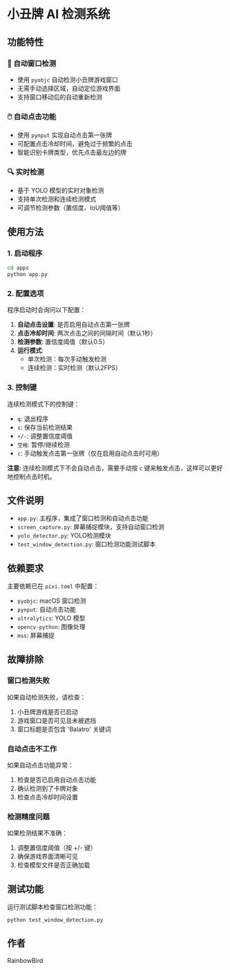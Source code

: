 # 小丑牌 AI 检测系统

## 功能特性

### 🎯 自动窗口检测
- 使用 `pyobjc` 自动检测小丑牌游戏窗口
- 无需手动选择区域，自动定位游戏界面
- 支持窗口移动后的自动重新检测

### 🖱️ 自动点击功能
- 使用 `pynput` 实现自动点击第一张牌
- 可配置点击冷却时间，避免过于频繁的点击
- 智能识别卡牌类型，优先点击最左边的牌

### 🔍 实时检测
- 基于 YOLO 模型的实时对象检测
- 支持单次检测和连续检测模式
- 可调节检测参数（置信度、IoU阈值等）

## 使用方法

### 1. 启动程序
```bash
cd apps
python app.py
```

### 2. 配置选项
程序启动时会询问以下配置：

1. **自动点击设置**: 是否启用自动点击第一张牌
2. **点击冷却时间**: 两次点击之间的间隔时间（默认1秒）
3. **检测参数**: 置信度阈值（默认0.5）
4. **运行模式**: 
   - 单次检测：每次手动触发检测
   - 连续检测：实时检测（默认2FPS）

### 3. 控制键
连续检测模式下的控制键：
- `q`: 退出程序
- `s`: 保存当前检测结果
- `+/-`: 调整置信度阈值
- `空格`: 暂停/继续检测
- `c`: 手动触发点击第一张牌（仅在启用自动点击时可用）

**注意**: 连续检测模式下不会自动点击，需要手动按 `c` 键来触发点击，这样可以更好地控制点击时机。

## 文件说明

- `app.py`: 主程序，集成了窗口检测和自动点击功能
- `screen_capture.py`: 屏幕捕捉模块，支持自动窗口检测
- `yolo_detector.py`: YOLO检测模块
- `test_window_detection.py`: 窗口检测功能测试脚本

## 依赖要求

主要依赖已在 `pixi.toml` 中配置：
- `pyobjc`: macOS 窗口检测
- `pynput`: 自动点击功能
- `ultralytics`: YOLO 模型
- `opencv-python`: 图像处理
- `mss`: 屏幕捕捉

## 故障排除

### 窗口检测失败
如果自动检测失败，请检查：
1. 小丑牌游戏是否已启动
2. 游戏窗口是否可见且未被遮挡
3. 窗口标题是否包含 'Balatro' 关键词

### 自动点击不工作
如果自动点击功能异常：
1. 检查是否已启用自动点击功能
2. 确认检测到了卡牌对象
3. 检查点击冷却时间设置

### 检测精度问题
如果检测结果不准确：
1. 调整置信度阈值（按 +/- 键）
2. 确保游戏界面清晰可见
3. 检查模型文件是否正确加载

## 测试功能

运行测试脚本检查窗口检测功能：
```bash
python test_window_detection.py
```

## 作者

RainbowBird
